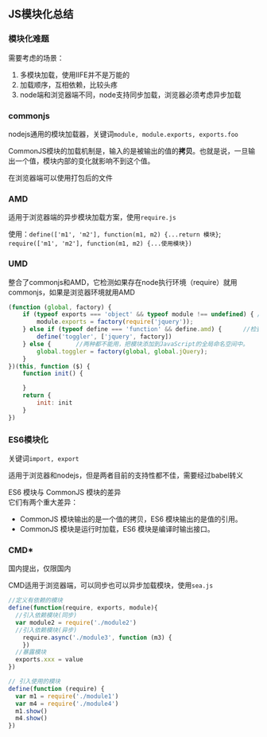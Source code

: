 ## JS模块化总结

### 模块化难题

需要考虑的场景：

1. 多模块加载，使用IIFE并不是万能的
2. 加载顺序，互相依赖，比较头疼
3. node端和浏览器端不同，node支持同步加载，浏览器必须考虑异步加载

### commonjs

nodejs通用的模块加载器，关键词`module, module.exports, exports.foo`

CommonJS模块的加载机制是，输入的是被输出的值的**拷贝**。也就是说，一旦输出一个值，模块内部的变化就影响不到这个值。

在浏览器端可以使用打包后的文件

### AMD

适用于浏览器端的异步模块加载方案，使用`require.js`

使用：`define(['m1', 'm2'], function(m1, m2) {...return 模块}`; `require(['m1', 'm2'], function(m1, m2) {...使用模块})`

### UMD

整合了commonjs和AMD，它检测如果存在node执行环境（require）就用commonjs，如果是浏览器环境就用AMD

```js
(function (global, factory) {
    if (typeof exports === 'object' && typeof module !== undefined) { //检查CommonJS是否可用
        module.exports = factory(require('jquery'));
    } else if (typeof define === 'function' && define.amd) {      //检查AMD是否可用
        define('toggler', ['jquery', factory])
    } else {       //两种都不能用，把模块添加到JavaScript的全局命名空间中。
        global.toggler = factory(global, global.jQuery);
    }
})(this, function ($) {
    function init() {

    }
    return {
        init: init
    }
})
```

### ES6模块化

关键词`import, export`

适用于浏览器和nodejs，但是两者目前的支持性都不佳，需要经过babel转义

ES6 模块与 CommonJS 模块的差异  
它们有两个重大差异：

* CommonJS 模块输出的是一个值的拷贝，ES6 模块输出的是值的引用。
* CommonJS 模块是运行时加载，ES6 模块是编译时输出接口。


### CMD*

国内提出，仅限国内

CMD适用于浏览器端，可以同步也可以异步加载模块，使用`sea.js`

```js
//定义有依赖的模块
define(function(require, exports, module){
  //引入依赖模块(同步)
  var module2 = require('./module2')
  //引入依赖模块(异步)
    require.async('./module3', function (m3) {
    })
  //暴露模块
  exports.xxx = value
})

// 引入使用的模块
define(function (require) {
  var m1 = require('./module1')
  var m4 = require('./module4')
  m1.show()
  m4.show()
})
```



